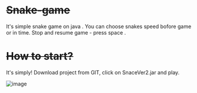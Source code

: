 # ~~~~~~~~~~~~~~~~Snake-game~~~~~~~~~~~~~~~~

It's simple snake game on java . You can choose snakes speed bofore game or in time. Stop and resume game - press space .

# ~~~~~~~~~~~~~~~~How to start?~~~~~~~~~~~~~~~~

It's simply! Download project from GIT, click on SnaceVer2.jar and play.



![image](https://user-images.githubusercontent.com/110231380/188324659-783b840e-f775-46ef-9357-c2e7d54dc53b.png)
